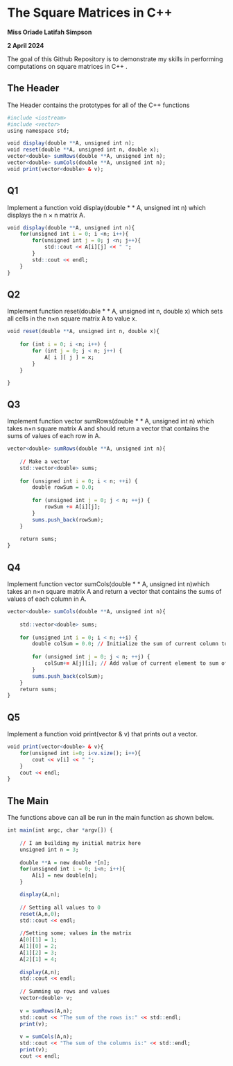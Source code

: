 The Square Matrices in C++
================
**Miss Oriade Latifah Simpson**

**2 April 2024**

<!-- README.md is generated from README.Rmd. Please edit that file -->
<!-- badges: start -->
<!-- badges: end -->

The goal of this Github Repository is to demonstrate my skills in
performing computations on square matrices in C++ .

## The Header

The Header contains the prototypes for all of the C++ functions

``` r
#include <iostream>
#include <vector>
using namespace std;

void display(double **A, unsigned int n);
void reset(double **A, unsigned int n, double x);
vector<double> sumRows(double **A, unsigned int n);
vector<double> sumCols(double **A, unsigned int n);
void print(vector<double> & v);
```

## Q1

Implement a function void display(double \* \* A, unsigned int n) which
displays the n × n matrix A.

``` r
void display(double **A, unsigned int n){
    for(unsigned int i = 0; i <n; i++){
        for(unsigned int j = 0; j <n; j++){
            std::cout << A[i][j] << " ";
        }
        std::cout << endl;
    }
}
```

## Q2

Implement function reset(double \* \* A, unsigned int n, double x) which
sets all cells in the n×n square matrix A to value x.

``` r
void reset(double **A, unsigned int n, double x){
    
    for (int i = 0; i <n; i++) {
        for (int j = 0; j < n; j++) {
            A[ i ][ j ] = x;
        }
    }

}
```

## Q3

Implement function vector<double> sumRows(double \* \* A, unsigned int
n) which takes n×n square matrix A and should return a vector that
contains the sums of values of each row in A.

``` r
vector<double> sumRows(double **A, unsigned int n){
    
    // Make a vector 
    std::vector<double> sums;
    
    for (unsigned int i = 0; i < n; ++i) {
        double rowSum = 0.0;
        
        for (unsigned int j = 0; j < n; ++j) {
            rowSum += A[i][j];
        }
        sums.push_back(rowSum);
    }
    
    return sums;
}
```

## Q4

Implement function vector<double> sumCols(double \* \* A, unsigned int
n)which takes an n×n square matrix A and return a vector that contains
the sums of values of each column in A.

``` r
vector<double> sumCols(double **A, unsigned int n){
    
    std::vector<double> sums;
    
    for (unsigned int i = 0; i < n; ++i) {
        double colSum = 0.0; // Initialize the sum of current column to 0.0
            
        for (unsigned int j = 0; j < n; ++j) {
            colSum+= A[j][i]; // Add value of current element to sum of corresponding column
        }
        sums.push_back(colSum);
    }
    return sums;
}
```

## Q5

Implement a function void print(vector<double> & v) that prints out a
vector.

``` r
void print(vector<double> & v){
    for(unsigned int i=0; i<v.size(); i++){
        cout << v[i] << " ";
    }
    cout << endl;
}
```

## The Main

The functions above can all be run in the main function as shown below.

``` r
int main(int argc, char *argv[]) {
    
    // I am building my initial matrix here
    unsigned int n = 3;
    
    double **A = new double *[n];
    for(unsigned int i = 0; i<n; i++){
        A[i] = new double[n];
    }

    display(A,n);
    
    // Setting all values to 0
    reset(A,n,0);
    std::cout << endl;
    
    //Setting some; values in the matrix
    A[0][1] = 1;
    A[1][0] = 2;
    A[1][2] = 3;
    A[2][1] = 4;
    
    display(A,n);
    std::cout << endl;
    
    // Summing up rows and values
    vector<double> v;
    
    v = sumRows(A,n);
    std::cout << "The sum of the rows is:" << std::endl;
    print(v);
    
    v = sumCols(A,n);
    std::cout << "The sum of the columns is:" << std::endl;
    print(v);
    cout << endl;
```
